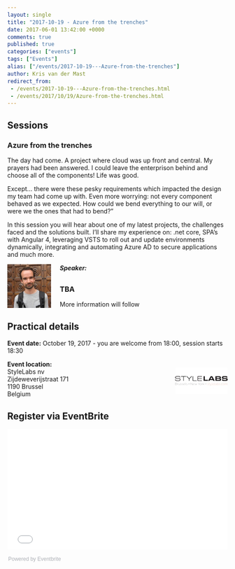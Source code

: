 ```yaml
---
layout: single
title: "2017-10-19 - Azure from the trenches"
date: 2017-06-01 13:42:00 +0000
comments: true
published: true
categories: ["events"]
tags: ["Events"]
alias: ["/events/2017-10-19---Azure-from-the-trenches"]
author: Kris van der Mast
redirect_from:
 - /events/2017-10-19---Azure-from-the-trenches.html
 - /events/2017/10/19/Azure-from-the-trenches.html
---
```



## Sessions
### Azure from the trenches
The day had come. A project where cloud was up front and central. My prayers had been answered. I could leave the enterprison behind and choose all of the components! Life was good.

Except... there were these pesky requirements which impacted the design my team had come up with. Even more worrying: not every component behaved as we expected. How could we bend everything to our will, or were we the ones that had to bend?”

In this session you will hear about one of my latest projects, the challenges faced and the solutions built. I’ll share my experience on: .net core, SPA’s with Angular 4, leveraging VSTS to roll out and update environments dynamically, integrating and automating Azure AD to secure applications and much more.

<p style="margin-bottom: 30px;"><em><img src="/assets/media/speakers/benny-michielsen.jpg" alt="" align="left" width="100" height="100" style="margin-right: 20px;"> <em><strong>Speaker:</strong>&nbsp;</em></em></p>


### TBA
More information will follow

## Practical details

**Event date:** October 19, 2017 - you are welcome from 18:00, session starts 18:30

**Event location:**<br />
<img width="120" height="60" align="right" alt="" src="/assets/media/sponsors/logo-stylelabs.jpg">
StyleLabs nv<br />
Zijdeweverijstraat 171<br />
1190 Brussel<br />
Belgium

## Register via EventBrite
<div style="width:100%; text-align:left;"><iframe src="//www.eventbrite.com/e/azure-from-the-trenches-tickets-38408968258" frameborder="0" height="275" width="100%" vspace="0" hspace="0" marginheight="5" marginwidth="5" scrolling="auto" allowtransparency="true"></iframe><div style="font-family:Helvetica, Arial; font-size:12px; padding:10px 0 5px; margin:2px; width:100%; text-align:left;" ><a class="powered-by-eb" style="color: #ADB0B6; text-decoration: none;" target="_blank" href="http://www.eventbrite.com/">Powered by Eventbrite</a></div></div>
